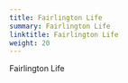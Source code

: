 ```yaml
---
title: Fairlington Life
summary: Fairlington Life
linktitle: Fairlington Life
weight: 20
---
```


Fairlington Life